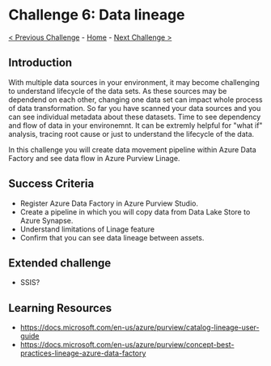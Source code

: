 # Challenge 6: Data lineage

[< Previous Challenge](./Challenge5.md) - [Home](../readme.md) - [Next Challenge >](./Challenge7.md)

## Introduction

With multiple data sources in your environment, it may become challenging to understand lifecycle of the data sets. As these sources may be dependend on each other, changing one data set can impact whole process of data transformation. So far you have scanned your data sources and you can see individual metadata about these datasets. Time to see dependency and flow of data in your environemnt. It can be extremly helpful for "what if" analysis, tracing root cause or just to understand the lifecycle of the data. 

In this challenge you will create data movement pipeline within Azure Data Factory and see data flow in Azure Purview Linage. 


## Success Criteria
- Register Azure Data Factory in Azure Purview Studio.
- Create a pipeline in which you will copy data from Data Lake Store to Azure Synapse.
- Understand limitations of Linage feature
- Confirm that you can see data lineage between assets.

## Extended challenge
- SSIS?

## Learning Resources
- https://docs.microsoft.com/en-us/azure/purview/catalog-lineage-user-guide
- https://docs.microsoft.com/en-us/azure/purview/concept-best-practices-lineage-azure-data-factory
